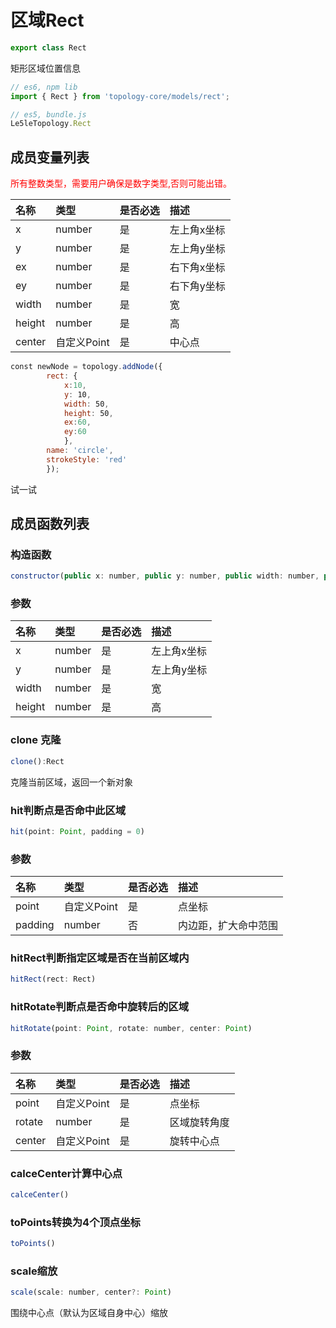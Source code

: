 # 区域Rect

<div class="try-code">

```javascript
export class Rect
```
</div>
矩形区域位置信息

<div class="try-code">

```javascript
// es6, npm lib
import { Rect } from 'topology-core/models/rect';

// es5, bundle.js
Le5leTopology.Rect
```
</div>

## 成员变量列表
<font color = red>所有整数类型，需要用户确保是数字类型,否则可能出错。</font>

|名称|类型|是否必选|描述|
|:---|:---|:---|:---|
|x|number|是|左上角x坐标|
|y|number|是|左上角y坐标|
|ex|number|是|右下角x坐标|
|ey|number|是|右下角y坐标|
|width|number|是|宽|
|height|number|是|高|
|center|自定义Point|是|中心点|

<div class="try-code">

``` javascript
const newNode = topology.addNode({
        rect: {
            x:10,
            y: 10,
            width: 50,
            height: 50,
            ex:60,
            ey:60
            },
        name: 'circle',
        strokeStyle: 'red'
        });

```
<a class="try" data-set="rect">试一试</a>

</div>





## 成员函数列表

### 构造函数
``` javascript
constructor(public x: number, public y: number, public width: number, public height: number)
```

### 参数
|名称|类型|是否必选|描述|
|:---|:---|:---|:---|
|x|number|是|左上角x坐标|
|y|number|是|左上角y坐标|
|width|number|是|宽|
|height|number|是|高|

### clone 克隆
<div class="try-code">

```javascript
clone():Rect
```
</div>

克隆当前区域，返回一个新对象


### hit判断点是否命中此区域
<div class="try-code">

```javascript
hit(point: Point, padding = 0)
```
</div>

### 参数
|名称|类型|是否必选|描述|
|:---|:---|:---|:---|
|point|自定义Point|是|点坐标|
|padding|number|否|内边距，扩大命中范围| 

### hitRect判断指定区域是否在当前区域内
<div class="try-code">

```javascript
hitRect(rect: Rect)
```
</div>

### hitRotate判断点是否命中旋转后的区域
<div class="try-code">

```javascript
hitRotate(point: Point, rotate: number, center: Point)
```
</div>

### 参数
|名称|类型|是否必选|描述|
|:---|:---|:---|:---|
|point|自定义Point|是|点坐标|
|rotate|number|是|区域旋转角度| 
|center|自定义Point|是|旋转中心点| 

### calceCenter计算中心点
<div class="try-code">

```javascript
calceCenter()
```
</div>

### toPoints转换为4个顶点坐标
<div class="try-code">

```javascript
toPoints()
```
</div>

### scale缩放
<div class="try-code">

```javascript
scale(scale: number, center?: Point)
```
</div>
围绕中心点（默认为区域自身中心）缩放